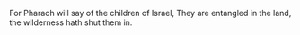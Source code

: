 For Pharaoh will say of the children of Israel, They are entangled in the land, the wilderness hath shut them in.
